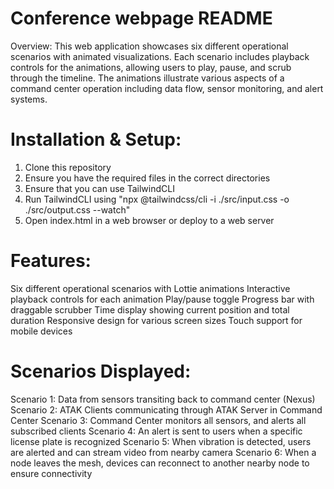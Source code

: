 # Conference webpage README

Overview:
This web application showcases six different operational scenarios with animated visualizations. Each scenario includes playback controls for the animations, allowing users to play, pause, and scrub through the timeline. The animations illustrate various aspects of a command center operation including data flow, sensor monitoring, and alert systems.

# Installation & Setup:

1. Clone this repository
2. Ensure you have the required files in the correct directories
3. Ensure that you can use TailwindCLI
4. Run TailwindCLI using "npx @tailwindcss/cli -i ./src/input.css -o ./src/output.css --watch"
5. Open index.html in a web browser or deploy to a web server

# Features:

Six different operational scenarios with Lottie animations
Interactive playback controls for each animation
Play/pause toggle
Progress bar with draggable scrubber
Time display showing current position and total duration
Responsive design for various screen sizes
Touch support for mobile devices

# Scenarios Displayed:

Scenario 1: Data from sensors transiting back to command center (Nexus)
Scenario 2: ATAK Clients communicating through ATAK Server in Command Center
Scenario 3: Command Center monitors all sensors, and alerts all subscribed clients
Scenario 4: An alert is sent to users when a specific license plate is recognized
Scenario 5: When vibration is detected, users are alerted and can stream video from nearby camera
Scenario 6: When a node leaves the mesh, devices can reconnect to another nearby node to ensure connectivity
